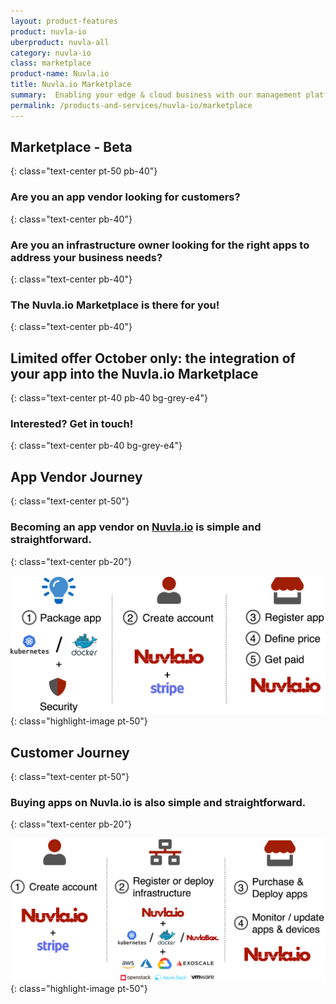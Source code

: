 ```yaml
---
layout: product-features
product: nuvla-io
uberproduct: nuvla-all
category: nuvla-io
class: marketplace
product-name: Nuvla.io
title: Nuvla.io Marketplace
summary:  Enabling your edge & cloud business with our management platform as a service.
permalink: /products-and-services/nuvla-io/marketplace
---
```


## Marketplace - Beta
{: class="text-center pt-50 pb-40"}

### Are you an app vendor looking for customers? 
{: class="text-center pb-40"}

### Are you an infrastructure owner looking for the right apps to address your business needs? 
{: class="text-center pb-40"}

### The Nuvla.io Marketplace is there for you!
{: class="text-center pb-40"}

## Limited offer October only: the integration of your app into the Nuvla.io Marketplace 
{: class="text-center pt-40 pb-40 bg-grey-e4"}
### Interested? Get in touch!
{: class="text-center pb-40 bg-grey-e4"}

## App Vendor Journey
{: class="text-center pt-50"}

### Becoming an app vendor on [Nuvla.io](https://sixsq.com/products-and-services/nuvla-io/overview) is simple and straightforward.
{: class="text-center pb-20"}

![vendor journey](/img/page-product/products/vendor-journey.png)
{: class="highlight-image pt-50"}

## Customer Journey
{: class="text-center pt-50"}

### Buying apps on Nuvla.io is also simple and straightforward.
{: class="text-center pb-20"}

![customer journey](/img/page-product/products/customer-journey.png)
{: class="highlight-image pt-50"}
